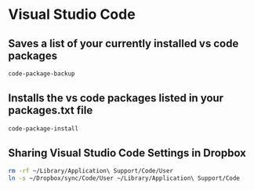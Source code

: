# Visual Studio Code

## Saves a list of your currently installed vs code packages

```bash
code-package-backup
```

## Installs the vs code packages listed in your packages.txt file

```bash
code-package-install
```

## Sharing Visual Studio Code Settings in Dropbox

```bash
rm -rf ~/Library/Application\ Support/Code/User
ln -s ~/Dropbox/sync/Code/User ~/Library/Application\ Support/Code
```
